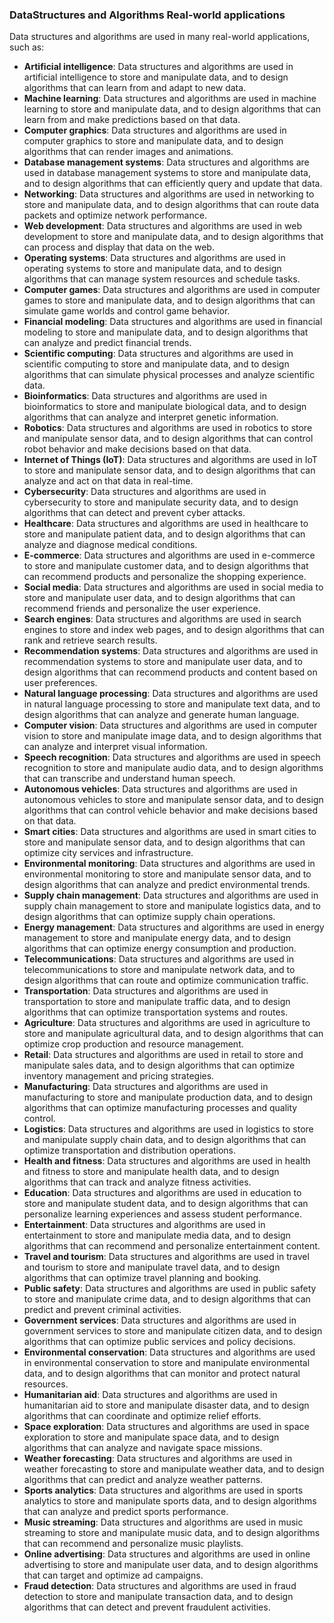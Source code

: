 ### DataStructures and Algorithms Real-world applications

Data structures and algorithms are used in many real-world applications, such as:

- **Artificial intelligence**: Data structures and algorithms are used in artificial intelligence to store and manipulate data, and to design algorithms that can learn from and adapt to new data.
- **Machine learning**: Data structures and algorithms are used in machine learning to store and manipulate data, and to design algorithms that can learn from and make predictions based on that data.
- **Computer graphics**: Data structures and algorithms are used in computer graphics to store and manipulate data, and to design algorithms that can render images and animations.
- **Database management systems**: Data structures and algorithms are used in database management systems to store and manipulate data, and to design algorithms that can efficiently query and update that data.
- **Networking**: Data structures and algorithms are used in networking to store and manipulate data, and to design algorithms that can route data packets and optimize network performance.
- **Web development**: Data structures and algorithms are used in web development to store and manipulate data, and to design algorithms that can process and display that data on the web.
- **Operating systems**: Data structures and algorithms are used in operating systems to store and manipulate data, and to design algorithms that can manage system resources and schedule tasks.
- **Computer games**: Data structures and algorithms are used in computer games to store and manipulate data, and to design algorithms that can simulate game worlds and control game behavior.
- **Financial modeling**: Data structures and algorithms are used in financial modeling to store and manipulate data, and to design algorithms that can analyze and predict financial trends.
- **Scientific computing**: Data structures and algorithms are used in scientific computing to store and manipulate data, and to design algorithms that can simulate physical processes and analyze scientific data.
- **Bioinformatics**: Data structures and algorithms are used in bioinformatics to store and manipulate biological data, and to design algorithms that can analyze and interpret genetic information.
- **Robotics**: Data structures and algorithms are used in robotics to store and manipulate sensor data, and to design algorithms that can control robot behavior and make decisions based on that data.
- **Internet of Things (IoT)**: Data structures and algorithms are used in IoT to store and manipulate sensor data, and to design algorithms that can analyze and act on that data in real-time.
- **Cybersecurity**: Data structures and algorithms are used in cybersecurity to store and manipulate security data, and to design algorithms that can detect and prevent cyber attacks.
- **Healthcare**: Data structures and algorithms are used in healthcare to store and manipulate patient data, and to design algorithms that can analyze and diagnose medical conditions.
- **E-commerce**: Data structures and algorithms are used in e-commerce to store and manipulate customer data, and to design algorithms that can recommend products and personalize the shopping experience.
- **Social media**: Data structures and algorithms are used in social media to store and manipulate user data, and to design algorithms that can recommend friends and personalize the user experience.
- **Search engines**: Data structures and algorithms are used in search engines to store and index web pages, and to design algorithms that can rank and retrieve search results.
- **Recommendation systems**: Data structures and algorithms are used in recommendation systems to store and manipulate user data, and to design algorithms that can recommend products and content based on user preferences.
- **Natural language processing**: Data structures and algorithms are used in natural language processing to store and manipulate text data, and to design algorithms that can analyze and generate human language.
- **Computer vision**: Data structures and algorithms are used in computer vision to store and manipulate image data, and to design algorithms that can analyze and interpret visual information.
- **Speech recognition**: Data structures and algorithms are used in speech recognition to store and manipulate audio data, and to design algorithms that can transcribe and understand human speech.
- **Autonomous vehicles**: Data structures and algorithms are used in autonomous vehicles to store and manipulate sensor data, and to design algorithms that can control vehicle behavior and make decisions based on that data.
- **Smart cities**: Data structures and algorithms are used in smart cities to store and manipulate sensor data, and to design algorithms that can optimize city services and infrastructure.
- **Environmental monitoring**: Data structures and algorithms are used in environmental monitoring to store and manipulate sensor data, and to design algorithms that can analyze and predict environmental trends.
- **Supply chain management**: Data structures and algorithms are used in supply chain management to store and manipulate logistics data, and to design algorithms that can optimize supply chain operations.
- **Energy management**: Data structures and algorithms are used in energy management to store and manipulate energy data, and to design algorithms that can optimize energy consumption and production.
- **Telecommunications**: Data structures and algorithms are used in telecommunications to store and manipulate network data, and to design algorithms that can route and optimize communication traffic.
- **Transportation**: Data structures and algorithms are used in transportation to store and manipulate traffic data, and to design algorithms that can optimize transportation systems and routes.
- **Agriculture**: Data structures and algorithms are used in agriculture to store and manipulate agricultural data, and to design algorithms that can optimize crop production and resource management.
- **Retail**: Data structures and algorithms are used in retail to store and manipulate sales data, and to design algorithms that can optimize inventory management and pricing strategies.
- **Manufacturing**: Data structures and algorithms are used in manufacturing to store and manipulate production data, and to design algorithms that can optimize manufacturing processes and quality control.
- **Logistics**: Data structures and algorithms are used in logistics to store and manipulate supply chain data, and to design algorithms that can optimize transportation and distribution operations.
- **Health and fitness**: Data structures and algorithms are used in health and fitness to store and manipulate health data, and to design algorithms that can track and analyze fitness activities.
- **Education**: Data structures and algorithms are used in education to store and manipulate student data, and to design algorithms that can personalize learning experiences and assess student performance.
- **Entertainment**: Data structures and algorithms are used in entertainment to store and manipulate media data, and to design algorithms that can recommend and personalize entertainment content.
- **Travel and tourism**: Data structures and algorithms are used in travel and tourism to store and manipulate travel data, and to design algorithms that can optimize travel planning and booking.
- **Public safety**: Data structures and algorithms are used in public safety to store and manipulate crime data, and to design algorithms that can predict and prevent criminal activities.
- **Government services**: Data structures and algorithms are used in government services to store and manipulate citizen data, and to design algorithms that can optimize public services and policy decisions.
- **Environmental conservation**: Data structures and algorithms are used in environmental conservation to store and manipulate environmental data, and to design algorithms that can monitor and protect natural resources.
- **Humanitarian aid**: Data structures and algorithms are used in humanitarian aid to store and manipulate disaster data, and to design algorithms that can coordinate and optimize relief efforts.
- **Space exploration**: Data structures and algorithms are used in space exploration to store and manipulate space data, and to design algorithms that can analyze and navigate space missions.
- **Weather forecasting**: Data structures and algorithms are used in weather forecasting to store and manipulate weather data, and to design algorithms that can predict and analyze weather patterns.
- **Sports analytics**: Data structures and algorithms are used in sports analytics to store and manipulate sports data, and to design algorithms that can analyze and predict sports performance.
- **Music streaming**: Data structures and algorithms are used in music streaming to store and manipulate music data, and to design algorithms that can recommend and personalize music playlists.
- **Online advertising**: Data structures and algorithms are used in online advertising to store and manipulate user data, and to design algorithms that can target and optimize ad campaigns.
- **Fraud detection**: Data structures and algorithms are used in fraud detection to store and manipulate transaction data, and to design algorithms that can detect and prevent fraudulent activities.
